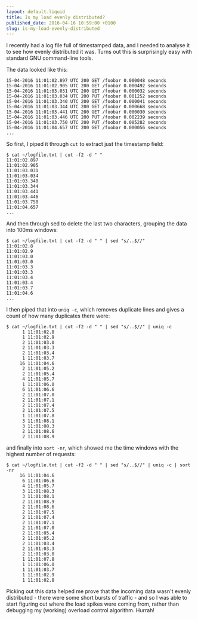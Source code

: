```yaml
---
layout: default.liquid
title: Is my load evenly distributed?
published_date: 2016-04-16 10:59:00 +0100
slug: is-my-load-evenly-distributed
---
```


I recently had a log file full of timestamped data, and I needed to analyse it to see how evenly distributed it was. Turns out this is surprisingly easy with standard GNU command-line tools.

The data looked like this:

```
15-04-2016 11:01:02.897 UTC 200 GET /foobar 0.000048 seconds
15-04-2016 11:01:02.905 UTC 200 GET /foobar 0.000492 seconds
15-04-2016 11:01:03.031 UTC 200 GET /foobar 0.000032 seconds
15-04-2016 11:01:03.034 UTC 200 PUT /foobar 0.001252 seconds
15-04-2016 11:01:03.340 UTC 200 GET /foobar 0.000041 seconds
15-04-2016 11:01:03.344 UTC 200 GET /foobar 0.000668 seconds
15-04-2016 11:01:03.441 UTC 200 GET /foobar 0.000030 seconds
15-04-2016 11:01:03.446 UTC 200 PUT /foobar 0.002239 seconds
15-04-2016 11:01:03.750 UTC 200 PUT /foobar 0.005282 seconds
15-04-2016 11:01:04.657 UTC 200 GET /foobar 0.000056 seconds
...
```

So first, I piped it through `cut` to extract just the timestamp field:

```
$ cat ~/logfile.txt | cut -f2 -d " " 
11:01:02.897
11:01:02.905
11:01:03.031
11:01:03.034
11:01:03.340
11:01:03.344
11:01:03.441
11:01:03.446
11:01:03.750
11:01:04.657
...
```

And then through sed to delete the last two characters, grouping the data into 100ms windows:

```
$ cat ~/logfile.txt | cut -f2 -d " " | sed "s/..$//"
11:01:02.8
11:01:02.9
11:01:03.0
11:01:03.0
11:01:03.3
11:01:03.3
11:01:03.4
11:01:03.4
11:01:03.7
11:01:04.6
...
```

I then piped that into `uniq -c`, which removes duplicate lines and gives a count of how many duplicates there were:

```
$ cat ~/logfile.txt | cut -f2 -d " " | sed "s/..$//" | uniq -c
      1 11:01:02.8
      1 11:01:02.9
      2 11:01:03.0
      2 11:01:03.3
      2 11:01:03.4
      1 11:01:03.7
     16 11:01:04.6
      2 11:01:05.2
      2 11:01:05.4
      4 11:01:05.7
      1 11:01:06.0
      6 11:01:06.6
      2 11:01:07.0
      2 11:01:07.1
      2 11:01:07.4
      2 11:01:07.5
      1 11:01:07.8
      3 11:01:08.1
      3 11:01:08.3
      2 11:01:08.6
      2 11:01:08.9
```

and finally into `sort -nr`, which showed me the time windows with the highest number of requests:

```
$ cat ~/logfile.txt | cut -f2 -d " " | sed "s/..$//" | uniq -c | sort -nr
     16 11:01:04.6
      6 11:01:06.6
      4 11:01:05.7
      3 11:01:08.3
      3 11:01:08.1
      2 11:01:08.9
      2 11:01:08.6
      2 11:01:07.5
      2 11:01:07.4
      2 11:01:07.1
      2 11:01:07.0
      2 11:01:05.4
      2 11:01:05.2
      2 11:01:03.4
      2 11:01:03.3
      2 11:01:03.0
      1 11:01:07.8
      1 11:01:06.0
      1 11:01:03.7
      1 11:01:02.9
      1 11:01:02.8

```

Picking out this data helped me prove that the incoming data wasn't evenly distributed - there were some short bursts of traffic - and so I was able to start figuring out where the load spikes were coming from, rather than debugging my (working) overload control algorithm. Hurrah!
